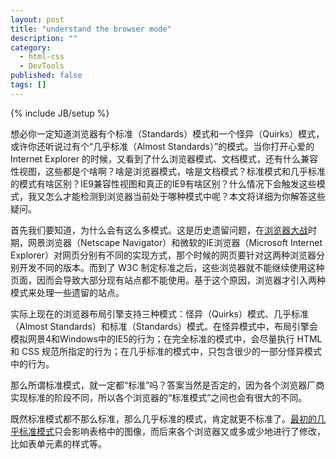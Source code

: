 ```yaml
---
layout: post
title: "understand the browser mode"
description: ""
category:
  - html-css
  - DevTools
published: false
tags: []
---
```

{% include JB/setup %}

想必你一定知道浏览器有个标准（Standards）模式和一个怪异（Quirks）模式，或许你还听说过有个“几乎标准（Almost Standards）”的模式。当你打开心爱的Internet Explorer 的时候，又看到了什么浏览器模式、文档模式，还有什么兼容性视图，这些都是个啥啊？啥是浏览器模式，啥是文档模式？标准模式和几乎标准的模式有啥区别？IE9兼容性视图和真正的IE9有啥区别？什么情况下会触发这些模式，我又怎么才能检测到浏览器当前处于哪种模式中呢？本文将详细为你解答这些疑问。

首先我们要知道，为什么会有这么多模式。这是历史遗留问题，在[浏览器大战][1]时期，网景浏览器（Netscape Navigator）和微软的IE浏览器（Microsoft Internet Explorer）对网页分别有不同的实现方式，那个时候的网页要针对这两种浏览器分别开发不同的版本。而到了 W3C 制定标准之后，这些浏览器就不能继续使用这种页面，因而会导致大部分现有站点都不能使用。基于这个原因，浏览器才引入两种模式来处理一些遗留的站点。

实际上现在的浏览器布局引擎支持三种模式：怪异（Quirks）模式、几乎标准（Almost Standards）和标准（Standards）模式。在怪异模式中，布局引擎会模拟网景4和Windows中的IE5的行为；在完全标准的模式中，会尽量执行 HTML 和 CSS 规范所指定的行为；在几乎标准的模式中，只包含很少的一部分怪异模式中的行为。

那么所谓标准模式，就一定都“标准”吗？答案当然是否定的，因为各个浏览器厂商实现标准的阶段不同，所以各个浏览器的“标准模式”之间也会有很大的不同。

既然标准模式都不那么标准，那么几乎标准的模式，肯定就更不标准了。[最初的几乎标准模式][2]只会影响表格中的图像，而后来各个浏览器又或多或少地进行了修改，比如表单元素的样式等。

[1]: http://en.wikipedia.org/wiki/Browser_wars
[2]: http://meyerweb.com/eric/thoughts/2008/01/24/almost-target/
